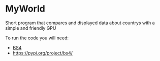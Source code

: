 # MyWorld

Short program that compares and displayed data about countrys with a simple and friendly GPU

To run the code you will need:

* [BS4](https://pypi.org/project/bs4/)
* https://pypi.org/project/bs4/
